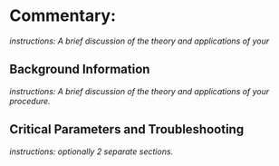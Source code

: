 # Commentary: 

*instructions: A brief discussion of the theory and applications of your*

## Background Information

*instructions: A brief discussion of the theory and applications of your
procedure.*

## Critical Parameters and Troubleshooting

*instructions: optionally 2 separate sections.*


